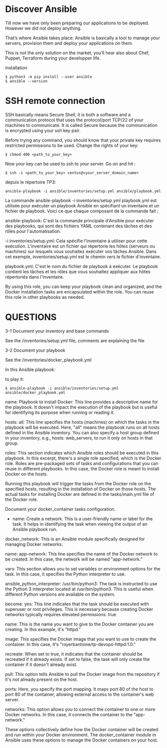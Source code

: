 # Discover Ansible

Till now we have only been preparing our applications to be deployed. However we did not deploy anything.

That’s where Ansible takes place. Ansible is basically a tool to manage your servers, provision them and deploy your applications on them.

This is not the only solution on the market, you’ll hear also about Chef, Puppet, Terraform during your developper life.

installation
```agsl
$ python3 -m pip install --user ansible
$ ansible --version
```

# SSH remote connection

SSH basically means Secure Shell, it is both a software and a communication protocol that uses the protocol/port TCP/22 of your machines to communicate. It is called Secure because the communication is encrypted using your ssh key pair.

Before trying any command, you should know that your private key requires restricted permissions to be used. Change the rights of your key:
```agsl
$ chmod 400 <path_to_your_key> 
```
Now your key can be used to ssh to your server. Go on and hit :
```agsl
$ ssh -i <path_to_your_key> centos@<your_server_domain_name>
```

depuis le répertoire TP3:
```agsl
ansible-playbook -i ansible/inventories/setup.yml ansible/playbook.yml
```
La commande ansible-playbook -i inventories/setup.yml playbook.yml est utilisée pour exécuter un playbook Ansible en spécifiant un inventaire et un fichier de playbook. Voici ce que chaque composant de la commande fait :

ansible-playbook: C'est la commande principale d'Ansible pour exécuter des playbooks, qui sont des fichiers YAML contenant des tâches et des rôles pour l'automatisation.

-i inventories/setup.yml: Cela spécifie l'inventaire à utiliser pour cette exécution. L'inventaire est un fichier qui répertorie les hôtes (serveurs ou machines) sur lesquels vous souhaitez exécuter vos tâches Ansible. Dans cet exemple, inventories/setup.yml est le chemin vers le fichier d'inventaire.

playbook.yml: C'est le nom du fichier de playbook à exécuter. Le playbook contient les tâches et les rôles que vous souhaitez appliquer aux hôtes répertoriés dans l'inventaire.


By using this role, you can keep your playbook clean and organized, and the Docker installation tasks are encapsulated within the role. You can reuse this role in other playbooks as needed.
# QUESTIONS

3-1 Document your inventory and base commands

See the /inventories/setup.yml file, comments are explaining the file

3-2 Document your playbook

See the /inventories/docker_playbook.yml

In this Ansible playbook:

to play it:
```agsl
$ ansible-playbook -i ansible/inventories/setup.yml ansible/docker_playbook.yml 
```

name: Playbook to install Docker: This line provides a descriptive name for the playbook. It doesn't impact the execution of the playbook but is useful for identifying its purpose when running or reading it.

hosts: all: This line specifies the hosts (machines) on which the tasks in the playbook will be executed. Here, "all" means the playbook runs on all hosts defined in the Ansible inventory. You can also specify a host group defined in your inventory, e.g., hosts: web_servers, to run it only on hosts in that group.

roles: This section indicates which Ansible roles should be executed in this playbook. In this excerpt, there's a single role specified, which is the Docker role. Roles are pre-packaged sets of tasks and configurations that you can reuse in different playbooks. In this case, the Docker role is meant to install Docker on the hosts.

Running this playbook will trigger the tasks from the Docker role on the specified hosts, resulting in the installation of Docker on those hosts. The actual tasks for installing Docker are defined in the tasks/main.yml file of the Docker role.

Document your docker_container tasks configuration.

- name: Create a network: This is a user-friendly name or label for the task. It helps in identifying the task when viewing the output of an Ansible playbook run.

docker_network: This is an Ansible module specifically designed for managing Docker networks.

name: app-network: This line specifies the name of the Docker network to be created. In this case, the network will be named "app-network."

vars: This section allows you to set variables or environment options for the task. In this case, it specifies the Python interpreter to use.

ansible_python_interpreter: /usr/bin/python3: The task is instructed to use the Python 3 interpreter located at /usr/bin/python3. This is useful when different Python versions are available on the system.

become: yes: This line indicates that the task should be executed with superuser or root privileges. This is necessary because creating Docker networks typically requires elevated permissions.
true

name: This is the name you want to give to the Docker container you are creating. In this example, it's "httpd."

image: This specifies the Docker image that you want to use to create the container. In this case, it's "royerbantoine/tp-devops-httpd:1.0."

recreate: When set to true, it indicates that the container should be recreated if it already exists. If set to false, the task will only create the container if it doesn't already exist.

pull: This option tells Ansible to pull the Docker image from the repository if it's not already present on the host.

ports: Here, you specify the port mapping. It maps port 80 of the host to port 80 of the container, allowing external access to the container's web server.

networks: This option allows you to connect the container to one or more Docker networks. In this case, it connects the container to the "app-network."

These options collectively define how the Docker container will be created and run within your Docker environment. The docker_container module in Ansible uses these options to manage the Docker containers on your host.
